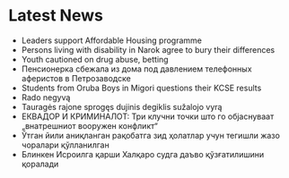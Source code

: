 # Latest News
-  Leaders support Affordable Housing programme
-  Persons living with disability in Narok agree to bury their differences
-  Youth cautioned on drug abuse, betting
-  Пенсионерка сбежала из дома под давлением телефонных аферистов в Петрозаводске
-  Students from Oruba Boys in Migori questions their KCSE results
-  Rado negyvą
-  Tauragės rajone sprogęs dujinis degiklis sužalojo vyrą
-  ЕКВАДОР И КРИМИНАЛОТ: Три клучни точки што го објаснуваат „внатрешниот вооружен конфликт“
-  Ўтган йили аниқланган рақобатга зид ҳолатлар учун тегишли жазо чоралари қўлланилган
-  Блинкен Исроилга қарши Халқаро судга даъво қўзғатилишини қоралади
